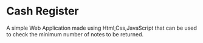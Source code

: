 
# Cash Register 

A simple Web Application made using Html,Css,JavaScript that can be used to check the minimum number of notes to be returned. 

